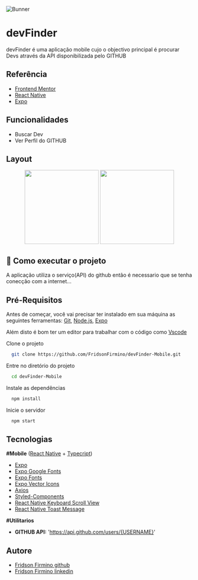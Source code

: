 
![Bunner](https://media.licdn.com/dms/image/C4D22AQGl3nbsIpxVZw/feedshare-shrink_800/0/1670264555284?e=2147483647&v=beta&t=JMiqzTZTt8hTKfUqbC4gdDs7Fdf1T07QH1G-58l4s0o)
# devFinder

devFinder é uma aplicação mobile cujo o objectivo principal é procurar Devs através da API disponibilizada pelo GITHUB


## Referência

 - [Frontend Mentor](https://www.frontendmentor.io/challenges/github-user-search-app-Q09YOgaH6)
 - [React Native](https://reactnative.dev/)
 - [Expo](https://docs.expo.dev/)


## Funcionalidades

- Buscar Dev
- Ver Perfil do GITHUB


## Layout

<p align="center">
  <img alt="" title="#" src="./assets/Captura%20de%20ecr%C3%A3%20de%202024-01-05%2015-14-37.png" width="200px">

  <img alt="" title="#" src="./assets/Captura%20de%20ecr%C3%A3%20de%202024-01-05%2015-14-45.png" width="200px">
</p>


## 🚀 Como executar o projeto
A aplicação utiliza o serviço(API) do github então é necessario que se tenha conecção com a internet...



## Pré-Requisitos

Antes de começar, você vai precisar ter instalado em sua máquina as seguintes ferramentas: 
[Git](https://git-scm.com/doc), [Node.js](https://nodejs.org/en), [Expo](https://docs.expo.dev/)


Além disto é bom ter um editor para trabalhar com o código como [Vscode](https://code.visualstudio.com/)


Clone o projeto

```bash
  git clone https://github.com/FridsonFirmino/devFinder-Mobile.git
```

Entre no diretório do projeto

```bash
  cd devFinder-Mobile
```

Instale as dependências

```bash
  npm install
```

Inicie o servidor

```bash
  npm start
```


## Tecnologias

**#Mobile** ([React Native](https://reactnative.dev/) +  [Typecript](https://www.typescriptlang.org/))

 - [Expo](https://docs.expo.dev/)
 - [Expo Google Fonts](https://www.npmjs.com/package/@expo-google-fonts/space-mono)
 - [Expo Fonts](https://docs.expo.dev/versions/latest/sdk/font/)
 - [Expo Vector Icons](https://icons.expo.fyi/Index)
 - [Axios](https://axios-http.com/)
 - [Styled-Components](https://styled-components.com/)
 - [React Native Keyboard Scroll View](https://www.npmjs.com/package/react-native-keyboard-aware-scroll-view)
 - [React Native Toast Message](https://www.npmjs.com/package/react-native-toast-message)

**#Utilitarios**

 - **GITHUB API:** 'https://api.github.com/users/{USERNAME}'


 

 
## Autore

- [Fridson Firmino github](https://www.github.com/fridsonfirmino)
- [Fridson Firmino linkedin](https://www.linkedin.com/in/fridson-firmino-611046225)



